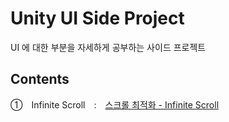 # Unity UI Side Project
UI 에 대한 부분을 자세하게 공부하는 사이드 프로젝트

## Contents
①　Infinite Scroll　:　[스크롤 최적화 - Infinite Scroll](https://github.com/dongyoonq/UI-Side-Project/tree/master/Assets/Scripts/UI/Infinite%20Scroll)
